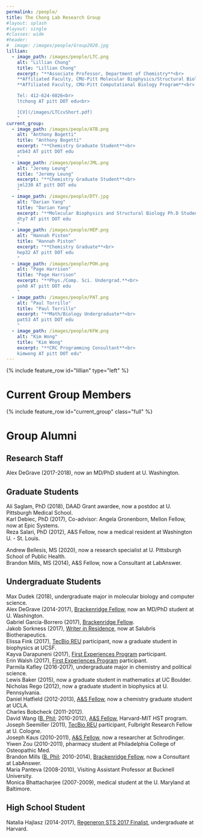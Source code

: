 ```yaml
---
permalink: /people/
title: The Chong Lab Research Group
#layout: splash
#layout: single
#classes: wide
#header:
#  image: /images/people/Group2020.jpg
lillian:
  - image_path: /images/people/LTC.png
    alt: "Lillian Chong"
    title: "Lillian Chong"
    excerpt: "**Associate Professor, Department of Chemistry**<br>
    **Affiliated Faculty, CMU-Pitt Molecular Biophysics/Structural Biology Program**<br>
    **Affiliated Faculty, CMU-Pitt Computational Biology Program**<br>

    Tel: 412-624-6026<br>
    ltchong AT pitt DOT edu<br>

    [CV](/images/LTCcvShort.pdf)
    "
current_group:
  - image_path: /images/people/ATB.png
    alt: "Anthony Bogetti"
    title: "Anthony Bogetti"
    excerpt: "**Chemistry Graduate Student**<br>
    atb43 AT pitt DOT edu
    "
  - image_path: /images/people/JML.png
    alt: "Jeremy Leung"
    title: "Jeremy Leung"
    excerpt: "**Chemistry Graduate Student**<br>
    jml230 AT pitt DOT edu
    "
  - image_path: /images/people/DTY.jpg
    alt: "Darian Yang"
    title: "Darian Yang"
    excerpt: "**Molecular Biophysics and Structural Biology Ph.D Student**<br>
    dty7 AT pitt DOT edu
    "
  - image_path: /images/people/HEP.png
    alt: "Hannah Piston"
    title: "Hannah Piston"
    excerpt: "**Chemistry Graduate**<br>
    hep32 AT pitt DOT edu
    "
  - image_path: /images/people/POH.png
    alt: "Page Harrison"
    title: "Page Harrison"
    excerpt: "**Phys./Comp. Sci. Undergrad.**<br>
    poh8 AT pitt DOT edu
    "
  - image_path: /images/people/PAT.png
    alt: "Paul Torrillo"
    title: "Paul Torrillo"
    excerpt: "**Math/Biology Undergraduate**<br>
    pat53 AT pitt DOT edu
    "
  - image_path: /images/people/KFW.png
    alt: "Kim Wong"
    title: "Kim Wong"
    excerpt: "**CRC Programming Consultant**<br>
    kimwong AT pitt DOT edu"
---
```


{% include feature_row id="lillian" type="left" %}
# Current Group Members

{% include feature_row id="current_group" class="full" %}

# Group Alumni
## Research Staff
Alex DeGrave (2017-2018), now an MD/PhD student at U. Washington.  


## Graduate Students

Ali Saglam, PhD (2018), DAAD Grant awardee, now a postdoc at U. Pittsburgh Medical School.  
Karl Debiec, PhD (2017), Co-advisor: Angela Gronenborn, Mellon Fellow, now at Epic Systems.  
Reza Salari, PhD (2012), A&S Fellow, now a medical resident at Washington U. - St. Louis.  

Andrew Bellesis, MS (2020), now a research specialist at U. Pittsburgh School of Public Health.  
Brandon Mills, MS (2014), A&S Fellow, now a Consultant at LabAnswer.  


## Undergraduate Students

Max Dudek (2018), undergraduate major in molecular biology and computer science.  
Alex DeGrave (2014-2017), [Brackenridge Fellow](http://www.honorscollege.pitt.edu/summer-brackenridge-fellowships), now an MD/PhD student at U. Washington.  
Gabriel Garcia-Borrero (2017), [Brackenridge Fellow](http://www.honorscollege.pitt.edu/summer-brackenridge-fellowships).  
Jakob Sorkness (2017), [Writer in Residence](https://medium.com/pitt-undergraduate-science-writing), now at Salubris Biotherapeutics.  
Elissa Fink (2017), [TecBio REU](http://www.tecbioreu.pitt.edu/) participant, now a graduate student in biophysics at UCSF.  
Kayva Darapuneni (2017), [First Experiences Program](https://www.asundergrad.pitt.edu/research/first-experiences-research) participant.  
Erin Walsh (2017), [First Experiences Program](https://www.asundergrad.pitt.edu/research/first-experiences-research) participant.  
Parmila Kafley (2016-2017), undergraduate major in chemistry and political science.  
Lewis Baker (2015), now a graduate student in mathematics at UC Boulder.  
Nicholas Rego (2012), now a graduate student in biophysics at U. Pennsylvania.  
Daniel Hatfield (2012-2013), [A&S Fellow](https://www.asundergrad.pitt.edu/research/awards-and-funding#summer-undergraduate-research-awards), now a chemistry graduate student at UCLA.  
Charles Bobcheck (2011-2012).  
David Wang ([B. Phil](http://www.honorscollege.pitt.edu/bphil-degree); 2010-2012), [A&S Fellow](https://www.asundergrad.pitt.edu/research/awards-and-funding#summer-undergraduate-research-awards), Harvard-MIT HST program.  
Joseph Seemiller (2011), [TecBio REU](http://www.tecbioreu.pitt.edu/) participant, Fulbright Research Fellow at U. Cologne.  
Joseph Kaus (2010-2011), [A&S Fellow](https://www.asundergrad.pitt.edu/research/awards-and-funding#summer-undergraduate-research-awards), now a researcher at Schrodinger.  
Yiwen Zou (2010-2011), pharmacy student at Philadelphia College of Osteopathic Med.  
Brandon Mills ([B. Phil](http://www.honorscollege.pitt.edu/bphil-degree); 2010-2014), [Brackenridge Fellow](http://www.honorscollege.pitt.edu/summer-brackenridge-fellowships), now a Consultant at LabAnswer.  
Maria Panteva (2008-2010), Visiting Assistant Professor at Bucknell University.  
Monica Bhattacharjee (2007-2009), medical student at the U. Maryland at Baltimore.  


## High School Student

Natalia Hajlasz (2014-2017), [Regeneron STS 2017 Finalist](https://student.societyforscience.org/regeneronsts-finalists-2017), undergraduate at Harvard.  

